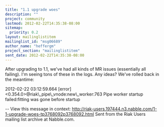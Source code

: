 ```yaml
---
title: "1.1 upgrade woes"
description: ""
project: community
lastmod: 2012-02-22T14:35:38-08:00
sitemap:
  priority: 0.2
layout: mailinglistitem
mailinglist_id: "msg06689"
author_name: "heffergm"
project_section: "mailinglistitem"
sent_date: 2012-02-22T14:35:38-08:00
---
```



After upgrading to 1.1, we've had all kinds of MR issues (essentially all
failing). I'm seeing tons of these in the logs. Any ideas? We've rolled back
in the meantime:

2012-02-22 03:12:59.664 [error] &lt;0.354.0&gt;@riak\\_pipe\\_vnode:new\\_worker:763
Pipe worker startup failed:fitting was gone before startup

--
View this message in context: 
http://riak-users.197444.n3.nabble.com/1-1-upgrade-woes-tp3768092p3768092.html
Sent from the Riak Users mailing list archive at Nabble.com.

